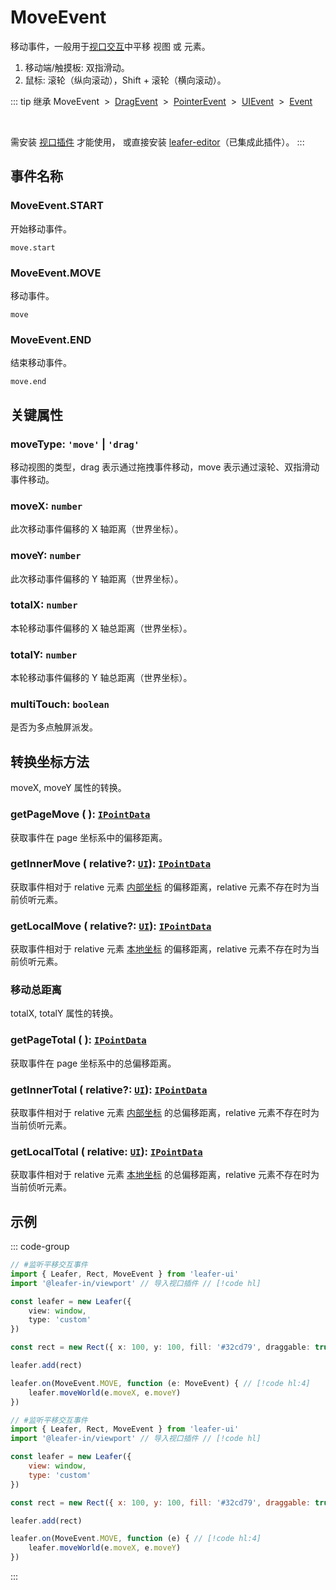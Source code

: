 # MoveEvent

移动事件，一般用于[视口交互](/guide/advanced/viewport.md)中平移 视图 或 元素。

1. 移动端/触摸板: 双指滑动。
2. 鼠标: 滚轮（纵向滚动），Shift + 滚轮（横向滚动）。

::: tip 继承
MoveEvent &nbsp;>&nbsp; [DragEvent](./Drag) &nbsp;>&nbsp; [PointerEvent](./Pointer) &nbsp;>&nbsp; [UIEvent](./UIEvent.md) &nbsp;>&nbsp; [Event](../basic/Event.md)

<br/>

需安装 [视口插件](/plugin/in/viewport/index.md) 才能使用， 或直接安装 [leafer-editor](/guide/install/editor/start.md)（已集成此插件）。
:::

## 事件名称

### MoveEvent.START

开始移动事件。

`move.start`

### MoveEvent.MOVE

移动事件。

`move`

### MoveEvent.END

结束移动事件。

`move.end`

## 关键属性

### moveType: `'move'` | `'drag'`

移动视图的类型，drag 表示通过拖拽事件移动，move 表示通过滚轮、双指滑动事件移动。

### moveX: `number`

此次移动事件偏移的 X 轴距离（世界坐标）。

### moveY: `number`

此次移动事件偏移的 Y 轴距离（世界坐标）。

### totalX: `number`

本轮移动事件偏移的 X 轴总距离（世界坐标）。

### totalY: `number`

本轮移动事件偏移的 Y 轴总距离（世界坐标）。

### multiTouch: `boolean`

是否为多点触屏派发。

## 转换坐标方法

moveX, moveY 属性的转换。

### getPageMove ( ): [`IPointData`](/reference/interface/math/Math.md#ipointdata)

获取事件在 page 坐标系中的偏移距离。

### getInnerMove ( relative?: [`UI`](/reference/display/UI.md)): [`IPointData`](/reference/interface/math/Math.md#ipointdata)

获取事件相对于 relative 元素 [内部坐标](/guide/advanced/coordinate.md#inner-内部坐标系) 的偏移距离，relative 元素不存在时为当前侦听元素。

### getLocalMove ( relative?: [`UI`](/reference/display/UI.md)): [`IPointData`](/reference/interface/math/Math.md#ipointdata)

获取事件相对于 relative 元素 [本地坐标](/guide/advanced/coordinate.md#local-本地坐标系) 的偏移距离，relative 元素不存在时为当前侦听元素。

### 移动总距离

totalX, totalY 属性的转换。

### getPageTotal ( ): [`IPointData`](/reference/interface/math/Math.md#ipointdata)

获取事件在 page 坐标系中的总偏移距离。

### getInnerTotal ( relative?: [`UI`](/reference/display/UI.md)): [`IPointData`](/reference/interface/math/Math.md#ipointdata)

获取事件相对于 relative 元素 [内部坐标](/guide/advanced/coordinate.md#inner-内部坐标系) 的总偏移距离，relative 元素不存在时为当前侦听元素。

### getLocalTotal ( relative: [`UI`](/reference/display/UI.md)): [`IPointData`](/reference/interface/math/Math.md#ipointdata)

获取事件相对于 relative 元素 [本地坐标](/guide/advanced/coordinate.md#local-本地坐标系) 的总偏移距离，relative 元素不存在时为当前侦听元素。

<!-- ## 继承事件

### [DragEvent](./Drag) -->

<!-- ## API

### [MoveEvent](/api/classes/MoveEvent.md) -->

## 示例

::: code-group
```ts
// #监听平移交互事件
import { Leafer, Rect, MoveEvent } from 'leafer-ui'
import '@leafer-in/viewport' // 导入视口插件 // [!code hl]

const leafer = new Leafer({
    view: window,
    type: 'custom'
})

const rect = new Rect({ x: 100, y: 100, fill: '#32cd79', draggable: true })

leafer.add(rect)

leafer.on(MoveEvent.MOVE, function (e: MoveEvent) { // [!code hl:4]
    leafer.moveWorld(e.moveX, e.moveY)
})
```
```js
// #监听平移交互事件
import { Leafer, Rect, MoveEvent } from 'leafer-ui'
import '@leafer-in/viewport' // 导入视口插件 // [!code hl]

const leafer = new Leafer({
    view: window,
    type: 'custom'
})

const rect = new Rect({ x: 100, y: 100, fill: '#32cd79', draggable: true })

leafer.add(rect)

leafer.on(MoveEvent.MOVE, function (e) { // [!code hl:4]
    leafer.moveWorld(e.moveX, e.moveY)
})
```
:::
